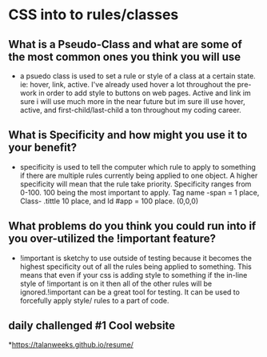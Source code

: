 # CSS into to rules/classes

## What is a Pseudo-Class and what are some of the most common ones you think you will use

* a psuedo class is used to set a rule or style of a class at a certain state. ie: hover, link, active. I've already used hover a lot throughout the pre-work in order to add style to buttons on web pages. Active and link im sure i will use much more in the near future but im sure ill use hover, active, and first-child/last-child a ton throughout my coding career.

## What is Specificity and how might you use it to your benefit?

* specificity is used to tell the computer which rule to apply to something if there are multiple rules currently being applied to one object. 
A higher specificity will mean that the rule take priority. Specificity ranges from 0-100. 100 being the most important to apply. Tag name -span = 1 place, Class- .tittle 10 place, and Id #app = 100 place. (0,0,0)

## What problems do you think you could run into if you over-utilized the !important feature?

* !important is sketchy to use outside of testing because it becomes the highest specificity out of all the rules being applied to something. This means that even if your css is adding style to something if the in-line style of !important is on it then all of the other rules will be ignored.!important can be a great tool for testing. It can be used to forcefully apply style/ rules to a part of code.


## daily challenged #1 Cool website

*https://talanweeks.github.io/resume/